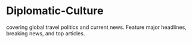 # Diplomatic-Culture
covering global travel politics and current news. Feature major headlines, breaking news, and top articles.
